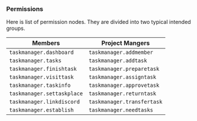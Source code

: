 ### Permissions

Here is list of permission nodes. They are divided into two typical intended groups.

| Members                    | Project Mangers            |
|----------------------------|----------------------------|
| `taskmanager.dashboard`    | `taskmanager.addmember`    |
| `taskmanager.tasks`        | `taskmanager.addtask`      |
| `taskmanager.finishtask`   | `taskmanager.preparetask`  |
| `taskmanager.visittask`    | `taskmanager.assigntask`   |
| `taskmanager.taskinfo`     | `taskmanager.approvetask`  |
| `taskmanager.settaskplace` | `taskmanager.returntask`   |
| `taskmanager.linkdiscord`  | `taskmanager.transfertask` |
| `taskmanager.establish`    | `taskmanager.needtasks`    |